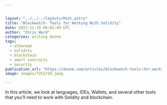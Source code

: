 ```yaml
---


layout: "../../../layouts/Post.astro"
title: "Blockwatch- Tools for Working With Solidity"
date: 2017-11-18 06:01:49 UTC
author: "Chris Ward"
categories: writing dzone
tags:
  - ethereum
  - solidity
  - blockchain
  - smart contracts
  - security
publication_url: "https://dzone.com/articles/blockwatch-tools-for-working-with-solidity"
image: images/7251719.jpeg

---
```

In this article, we look at languages, IDEs, Wallets, and several other tools that you'll need to work with Solidity and blockchain.


